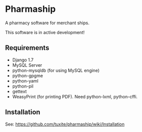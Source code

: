 Pharmaship
==========

A pharmacy software for merchant ships.

This software is in active development!

## Requirements
*   Django 1.7
*   MySQL Server
*   python-mysqldb (for using MySQL engine)
*   python-gpgme
*   python-yaml
*   python-pil
*   gettext
*   WeasyPrint (for printing PDF). Need python-lxml, python-cffi.

## Installation
See: https://github.com/tuxite/pharmaship/wiki/Installation


